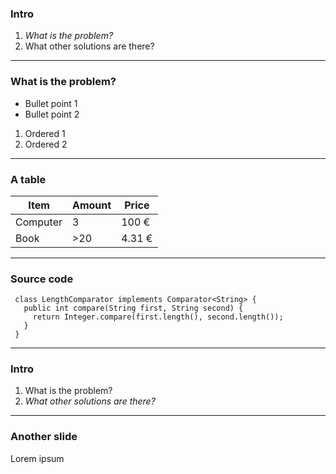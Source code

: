 
### Intro

<!-- .slide: data-background="img/background-orange-orig.jpg" -->

1. *What is the problem?*
1. What other solutions are there?

---

### What is the problem?

- Bullet point 1
- Bullet point 2
 1. Ordered 1
 1. Ordered 2

---

### A table

<table>
    <thead>
        <tr>
            <th>Item</th>
            <th>Amount</th>
            <th>Price</th>
        </tr>
    </thead>
    <tbody>
        <tr>
            <td>Computer</td>
            <td>3</td>
            <td>100 €</td>
        </tr>
        <tr>
            <td>Book</td>
            <td>&gt;20</td>
            <td>4.31 €</td>
        </tr>
    </tr></tbody>
</table>

---

### Source code

```
 class LengthComparator implements Comparator<String> {
   public int compare(String first, String second) {
     return Integer.compare(first.length(), second.length());
   }
 }
```

---

### Intro

<!-- .slide: data-background="img/background-orange-orig.jpg" -->

1. What is the problem?
1. *What other solutions are there?*


---

### Another slide

Lorem ipsum
